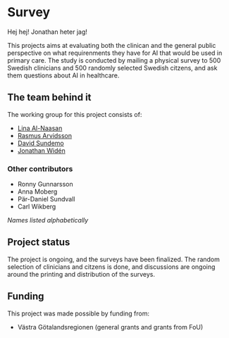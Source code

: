 # Survey

Hej hej! Jonathan heter jag!

This projects aims at evaluating both the clinican and the general public
perspective on what requirenments they have for AI that would be used in primary
care. The study is conducted by mailing a physical survey to 500 Swedish
clinicians and 500 randomly selected Swedish citzens, and ask them questions
about AI in healthcare.

## The team behind it

The working group for this project consists of:
- [Lina Al-Naasan](/About%20PETRA/The%20team#colabs)
- [Rasmus Arvidsson](/About%20PETRA/The%20team#arvid)
- [David Sundemo](/About%20PETRA/The%20team#david)
- [Jonathan Widén](/About%20PETRA/The%20team#jonathan)

### Other contributors

- Ronny Gunnarsson
- Anna Moberg
- Pär-Daniel Sundvall
- Carl Wikberg

_Names listed alphabetically_

## Project status

The project is ongoing, and the surveys have been finalized. The random
selection of clinicians and citzens is done, and discussions are ongoing around
the printing and distribution of the surveys.

## Funding

This project was made possible by funding from:
 - Västra Götalandsregionen (general grants and grants from FoU)
